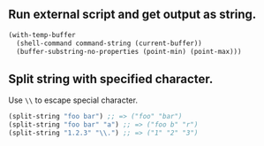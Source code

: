 ## Run external script and get output as string.

```lisp
(with-temp-buffer
  (shell-command command-string (current-buffer))
  (buffer-substring-no-properties (point-min) (point-max)))
```
## Split string with specified character.

Use `\\` to escape special character.

```lisp
(split-string "foo bar") ;; => ("foo" "bar")
(split-string "foo bar" "a") ;; => ("foo b" "r")
(split-string "1.2.3" "\\.") ;; => ("1" "2" "3")
```
